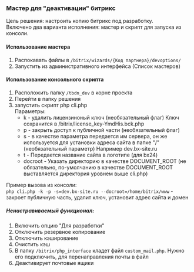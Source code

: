 ### Мастер для "деактивации" битрикс
Цель решения: настроить копию битрикс под разработку. <br> 
Включено два варианта исполнения: мастер и скрипт для запуска из консоли.

#### Использование мастера
1. Распокавать файлы в `/bitrix/wizards/{Код партнера}/devoptions/`
2. Запустить из административного интерфейса (Список мастеров)

#### Использование консольного скрипта
1. Расположить папку `/tbdn_dev` в корне проекта
2. Перейти в папку решения
3. запустить скрипт php cli.php <br>
   Параметры:
    - k - удалить лицензиноный ключ (необязательный флаг) Ключ сохранится в /bitrix/license_key-YmdHis.bck.php
    - p - закрыть доступ к публичной части (необязательный флаг)
    - s - в качестве параметра передается им сервера, он же используется для установки адреса сайта в папке "/" (необязательный параметр)
	   Например dev.bx-site.ru
    - t - Передается название сайта в логотипе (для bx24)
    - docroot - Указать директорию в качестве DOCUMENT_ROOT (не обязательно, по-умолчанию в качестве DOCUMENT_ROOT выставляется директория уровнем выше cli.php)

Пример вызова из консоли: <br>
	`php cli.php -k -p -s=dev.bx-site.ru --docroot=/home/bitrix/www` - закроет публичную часть, удалит ключ, установит адрес сайта и домен


##### Ненастравиваемый функционал:
1. Включить опцию "Для разработки"
2. Отключить резервное копирование
3. Отключить кэширование
4. Очистить кэш
5. В папку `/bitrix/php_interface` кладет файл `custom_mail.php`. Нужно его подключить, для перенаправления почты в файл
6. Деактивирует почтовые ящики